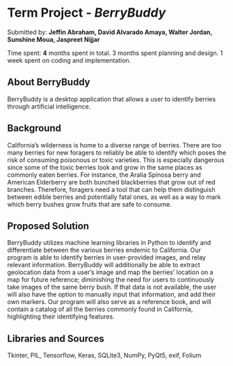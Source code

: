 # Term Project - *BerryBuddy*

Submitted by: **Jeffin Abraham, David Alvarado Amaya, Walter Jordan, Sunshine Moua, Jaspreet Nijjar**

Time spent: **4** months spent in total. 
3 months spent planning and design. 
1 week spent on coding and implementation. 

## About BerryBuddy
BerryBuddy is a desktop application that allows a user to identify berries through artificial intelligence. 

## Background
California’s wilderness is home to a diverse range of berries. There are too many berries for new foragers to reliably be able to identify which poses the risk of consuming poisonous or toxic varieties. This is especially dangerous since some of the toxic berries look and grow in the same places as commonly eaten berries. For instance, the Aralia Spinosa berry and American Elderberry are both bunched blackberries that grow out of red branches. Therefore, foragers need a tool that can help them distinguish between edible berries and potentially fatal ones, as well as a way to mark which berry bushes grow fruits that are safe to consume.

## Proposed Solution
BerryBuddy utilizes machine learning libraries in Python to identify and differentiate between the various berries endemic to California. Our program is able to identify berries in user-provided images, and relay relevant information. BerryBuddy will additionally be able to extract geolocation data from a user’s image and map the berries’ location on a map for future reference; diminishing the need for users to continuously take images of the same berry bush. If that data is not available, the user will also have the option to manually input that information, and add their own markers. Our program will also serve as a reference book, and will contain a catalog of all the berries commonly found in California, highlighting their identifying features. 

## Libraries and Sources
Tkinter, PIL, Tensorflow, Keras, SQLite3, NumPy, PyQt5, exif, Folium

